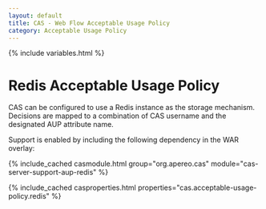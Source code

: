 ```yaml
---
layout: default
title: CAS - Web Flow Acceptable Usage Policy
category: Acceptable Usage Policy
---
```


{% include variables.html %}

# Redis Acceptable Usage Policy

CAS can be configured to use a Redis instance as the storage mechanism. Decisions
are mapped to a combination of CAS username and the designated AUP attribute name.

Support is enabled by including the following dependency in the WAR overlay:

{% include_cached casmodule.html group="org.apereo.cas" module="cas-server-support-aup-redis" %}

{% include_cached casproperties.html properties="cas.acceptable-usage-policy.redis" %}
